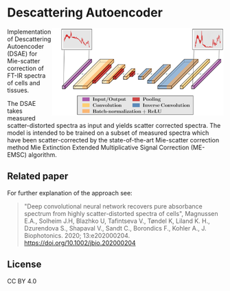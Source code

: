 # Descattering Autoencoder



<img border="0" align="Right" src="/img/architecture.png" alt="Your image title" width="400"/>
Implementation of Descattering Autoencoder (DSAE) for Mie-scatter correction of FT-IR 
spectra of cells and tissues.

The DSAE takes measured scatter-distorted spectra as input and yields 
scatter corrected spectra. The model is intended to be trained on a subset of measured spectra 
which have been scatter-corrected by the state-of-the-art Mie-scatter correction method Mie Extinction Extended
Multiplicative Signal Correction (ME-EMSC) algorithm.


Related paper
---------------
For further explanation of the approach see: 

> "Deep convolutional neural network recovers pure absorbance spectrum from highly scatter-distorted spectra of cells", 
> Magnussen E.A., Solheim J.H, Blazhko U, Tafintseva V., Tøndel K, Liland K. H.,  Dzurendova S.,  Shapaval V.,  Sandt C.,  Borondics F.,  Kohler A.,
> J. Biophotonics. 2020; 13:e202000204.
> https://doi.org/10.1002/jbio.202000204


License
---------
CC BY 4.0

